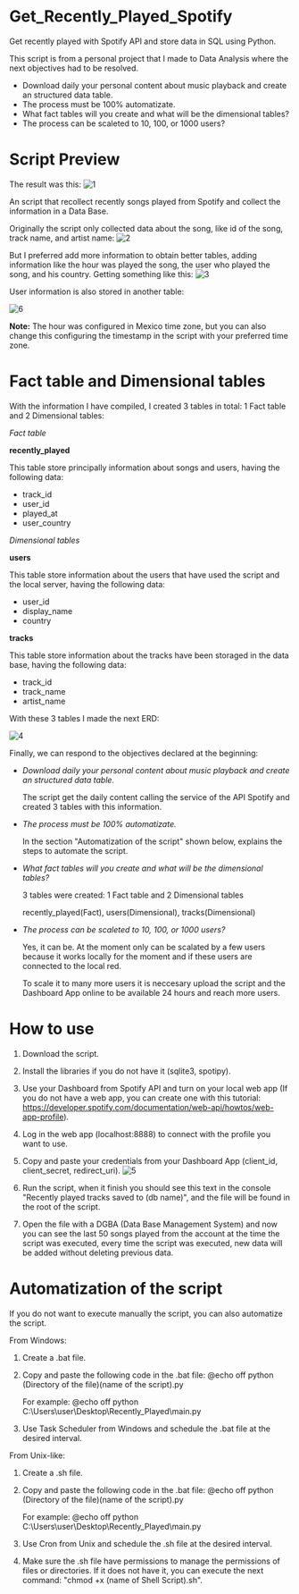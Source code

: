 # Get_Recently_Played_Spotify
Get recently played with Spotify API and store data in SQL using Python.

This script is from a personal project that I made to Data Analysis where the next objectives had to be resolved.

* Download daily your personal content about music playback and create an structured data table.
* The process must be 100% automatizate.
* What fact tables will you create and what will be the dimensional tables?
* The process can be scaleted to 10, 100, or 1000 users?

# Script Preview
The result was this:
![1](https://github.com/Alfredo2501/Get_Recently_Played_Spotify/assets/65301739/b48913ad-b9e5-4394-a7a3-35aaf13f98ef)

An script that recollect recently songs played from Spotify and collect the information in a Data Base.

Originally the script only collected data about the song, like id of the song, track name, and artist name:
![2](https://github.com/Alfredo2501/Get_Recently_Played_Spotify/assets/65301739/9c6f75e8-81af-4ec8-aa7e-5916bad3d708)

But I preferred add more information to obtain better tables, adding information like the hour was played the song, the user who played the song, and his country. Getting something like this:
![3](https://github.com/Alfredo2501/Get_Recently_Played_Spotify/assets/65301739/eb3b6943-7f29-4fe8-a485-85db850fe6ec)


User information is also stored in another table:

![6](https://github.com/Alfredo2501/Get_Recently_Played_Spotify/assets/65301739/e0d92db4-1243-42b2-a060-05324065733c)


**Note:** The hour was configured in Mexico time zone, but you can also change this configuring the timestamp in the script with your preferred time zone.

# Fact table and Dimensional tables
With the information I have compiled, I created 3 tables in total: 1 Fact table and 2 Dimensional tables:

*Fact table*

**recently_played**

This table store principally information about songs and users, having the following data:
* track_id
* user_id
* played_at
* user_country

*Dimensional tables*

**users**

This table store information about the users that have used the script and the local server, having the following data:
* user_id
* display_name
* country

**tracks**

This table store information about the tracks have been storaged in the data base, having the following data:
* track_id
* track_name
* artist_name

With these 3 tables I made the next ERD:

![4](https://github.com/Alfredo2501/Get_Recently_Played_Spotify/assets/65301739/0e03303a-e4d4-4646-a47d-2370ec975194)


Finally, we can respond to the objectives declared at the beginning:
* *Download daily your personal content about music playback and create an structured data table.*
  
  The script get the daily content calling the service of the API Spotify and created 3 tables with this information.



* *The process must be 100% automatizate.*

  In the section "Automatization of the script" shown below, explains the steps to automate the script.


 
* *What fact tables will you create and what will be the dimensional tables?*

  3 tables were created: 1 Fact table and 2 Dimensional tables


  recently_played(Fact), users(Dimensional), tracks(Dimensional)



* *The process can be scaleted to 10, 100, or 1000 users?*
  
  Yes, it can be. At the moment only can be scalated by a few users because it works locally for the moment and if these users are connected to the local red.

  To scale it to many more users it is neccesary upload the script and the Dashboard App online to be available 24 hours and reach more users.

  
# How to use
1. Download the script.
2. Install the libraries if you do not have it (sqlite3, spotipy).
3. Use your Dashboard from Spotify API and turn on your local web app (If you do not have a web app, you can create one with this tutorial: https://developer.spotify.com/documentation/web-api/howtos/web-app-profile).
4. Log in the web app (localhost:8888) to connect with the profile you want to use.
5. Copy and paste your credentials from your Dashboard App (client_id, client_secret, redirect_uri).
   ![5](https://github.com/Alfredo2501/Get_Recently_Played_Spotify/assets/65301739/06f93824-7351-467f-a12b-0e2334d94f44)

6. Run the script, when it finish you should see this text in the console "Recently played tracks saved to (db name)", and the file will be found in the root of the script.
7. Open the file with a DGBA (Data Base Management System) and now you can see the last 50 songs played from the account at the time the script was executed, every time the script was executed, new data will be added without deleting previous data.

# Automatization of the script
If you do not want to execute manually the script, you can also automatize the script.

From Windows:
1. Create a .bat file.
2. Copy and paste the following code in the .bat file:
   @echo off
   python (Directory of the file)\(name of the script).py

   For example: 
   @echo off
   python C:\Users\user\Desktop\Recently_Played\main.py
3. Use Task Scheduler from Windows and schedule the .bat file at the desired interval.

From Unix-like:
1. Create a .sh file.
2. Copy and paste the following code in the .bat file:
   @echo off
   python (Directory of the file)\(name of the script).py

   For example: 
   @echo off
   python C:\Users\user\Desktop\Recently_Played\main.py

3. Use Cron from Unix and schedule the .sh file at the desired interval.
4. Make sure the .sh file have permissions to manage the permissions of files or directories.
   If it does not have it, you can execute the next command: "chmod +x (name of Shell Script).sh".
